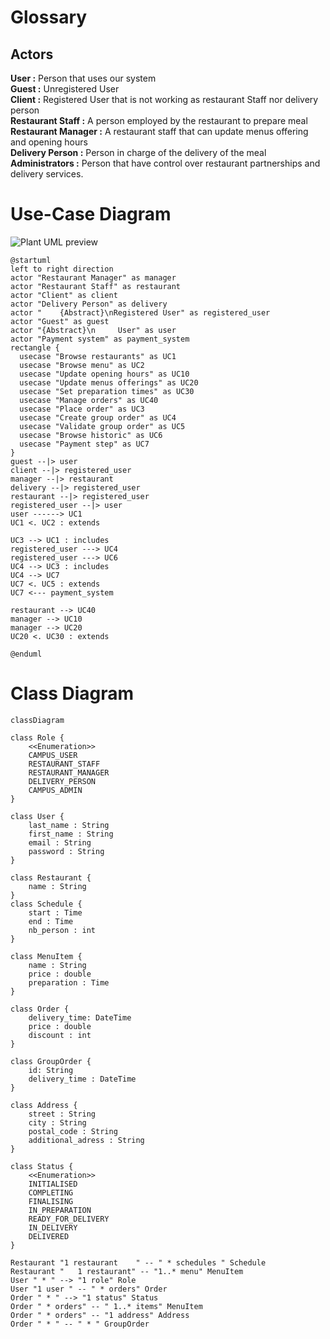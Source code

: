 # Glossary

## Actors

**User :** Person that uses our system  
**Guest :** Unregistered User  
**Client :** Registered User that is not working as restaurant Staff nor delivery person  
**Restaurant Staff :** A person employed by the restaurant to prepare meal  
**Restaurant Manager :** A restaurant staff that can update menus offering and opening hours  
**Delivery Person :** Person in charge of the delivery of the meal  
**Administrators :** Person that have control over restaurant partnerships and delivery services.

# Use-Case Diagram

![Plant UML preview](https://www.plantuml.com/plantuml/svg/TPFHQzim4CRVzLSSUU_8bhI5CKgt3FOq22tPqw1ezjaHs98vdRQ5Bl_x94kAvU0AdCZVzzEdYtGHZvObiUixqM73m0P8jKU6MX5Mh8mMic93i7f2JpgIck6xrB95Me6qqCVv0lNCicb6XYvYndQTGisZMVdfP7p5Jlr6Ei4UoHez4dNICWD-l7x-PPcySFwfdx1Lbf6mXeDDPT55Ut5sAk-RGnktRSCiosKQ-37bb8ltyjIZPh0ddzoFzX2bboY9S6HIjnt2gu2mjf8MOVM5p1-BnJ7OSV5Xztw1ydaksHzA-p3KaX7CW5hf5ex6qILclG2670kcQP0yRtFa37r6Xe5ma2J3LGEh7ZEvcP7noi5GZPI9xOpOTx9AG4uexHrXgAebuuOPjIsf7x9JzJ9tkt1MHsNPaAeISbSWqsqn3ic_5sSntZlStFnxY7SRsoyArqsJUZkQHHFdXbnUDO7B_jLxKKjw3UDXx0x_mATtuThW8-1VHbrR0LxUG4AyhdJLkHhjGl38RE4jvqu4DyutPT8atml_n1fkfngYw5Ek_m3bZq-xh_Cnvf9dGcp9y14tsQoBNSIZ_t9zzny0)

```plantuml
@startuml
left to right direction
actor "Restaurant Manager" as manager
actor "Restaurant Staff" as restaurant
actor "Client" as client
actor "Delivery Person" as delivery
actor "    {Abstract}\nRegistered User" as registered_user
actor "Guest" as guest
actor "{Abstract}\n     User" as user
actor "Payment system" as payment_system
rectangle {
  usecase "Browse restaurants" as UC1
  usecase "Browse menu" as UC2
  usecase "Update opening hours" as UC10
  usecase "Update menus offerings" as UC20
  usecase "Set preparation times" as UC30
  usecase "Manage orders" as UC40
  usecase "Place order" as UC3
  usecase "Create group order" as UC4
  usecase "Validate group order" as UC5
  usecase "Browse historic" as UC6
  usecase "Payment step" as UC7
}
guest --|> user
client --|> registered_user
manager --|> restaurant
delivery --|> registered_user
restaurant --|> registered_user
registered_user --|> user
user ------> UC1
UC1 <. UC2 : extends
 
UC3 --> UC1 : includes
registered_user ---> UC4 
registered_user ---> UC6
UC4 --> UC3 : includes
UC4 --> UC7
UC7 <. UC5 : extends
UC7 <--- payment_system

restaurant --> UC40
manager --> UC10
manager --> UC20
UC20 <. UC30 : extends

@enduml
```

# Class Diagram

```mermaid
classDiagram

class Role {
    <<Enumeration>>
    CAMPUS_USER
    RESTAURANT_STAFF
    RESTAURANT_MANAGER
    DELIVERY_PERSON
    CAMPUS_ADMIN
}

class User {
    last_name : String
    first_name : String
    email : String
    password : String
}

class Restaurant {
    name : String
}
class Schedule {
    start : Time
    end : Time
    nb_person : int
}

class MenuItem {
    name : String
    price : double
    preparation : Time
}

class Order {
    delivery_time: DateTime
    price : double
    discount : int
}

class GroupOrder {
    id: String
    delivery_time : DateTime
}

class Address {
    street : String
    city : String
    postal_code : String
    additional_adress : String
}

class Status {
    <<Enumeration>>
    INITIALISED
    COMPLETING
    FINALISING
    IN_PREPARATION
    READY_FOR_DELIVERY
    IN_DELIVERY
    DELIVERED
}

Restaurant "1 restaurant    " -- " * schedules " Schedule
Restaurant "   1 restaurant" -- "1..* menu" MenuItem
User " * " --> "1 role" Role
User "1 user " -- " * orders" Order
Order " * " --> "1 status" Status
Order " * orders" -- " 1..* items" MenuItem
Order " * orders" -- "1 address" Address
Order " * " -- " * " GroupOrder 
```
